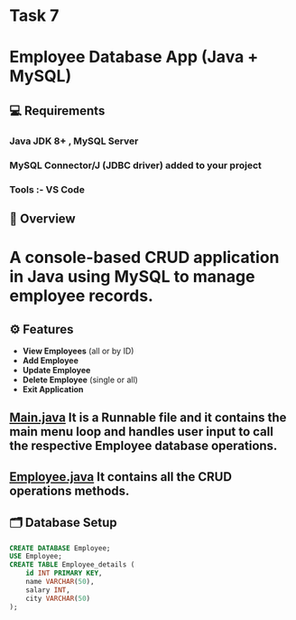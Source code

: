 # Task 7

# Employee Database App (Java + MySQL)

## 💻 Requirements

###  Java JDK 8+ , MySQL Server 
###  MySQL Connector/J (JDBC driver) added to your project
###  Tools :- VS Code

## 📌 Overview
# A console-based **CRUD application** in Java using **MySQL** to manage employee records.

## ⚙ Features
- **View Employees** (all or by ID)
- **Add Employee**
- **Update Employee**
- **Delete Employee** (single or all)
- **Exit Application**

## [Main.java](https://github.com/Narayana48/Elevate-Labs/blob/main/Task-7/Employee/src/Main.java) It is a Runnable file and it contains the main menu loop and handles user input to call the respective Employee database operations.

## [Employee.java](https://github.com/Narayana48/Elevate-Labs/blob/main/Task-7/Employee/src/Employee.java) It contains all the CRUD operations methods.

## 🗂 Database Setup
```sql
CREATE DATABASE Employee;
USE Employee;
CREATE TABLE Employee_details (
    id INT PRIMARY KEY,
    name VARCHAR(50),
    salary INT,
    city VARCHAR(50)
); 


